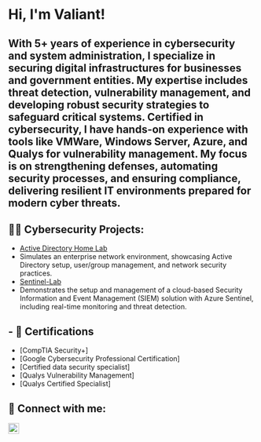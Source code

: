<h1>Hi, I'm Valiant! 

<h2>With 5+ years of experience in cybersecurity and system administration, I specialize in securing digital infrastructures for businesses and government entities. My expertise includes threat detection, vulnerability management, and developing robust security strategies to safeguard critical systems.
Certified in cybersecurity, I have hands-on experience with tools like VMWare, Windows Server, Azure, and Qualys for vulnerability management. My focus is on strengthening defenses, automating security processes, and ensuring compliance, delivering resilient IT environments prepared for modern cyber threats.</h2>





<h2>👨‍💻 Cybersecurity Projects:</h2>

- [Active Directory Home Lab](https://github.com/Vluthor/Active-Directory-Lab)
- Simulates an enterprise network environment, showcasing Active Directory setup, user/group management, and network security practices.
- [Sentinel-Lab](https://github.com/Vluthor/SIEM-Azure-Sentinel-Lab)
- Demonstrates the setup and management of a cloud-based Security Information and Event Management (SIEM) solution with Azure Sentinel, including real-time monitoring and threat detection.

<h2>- 📜 Certifications</h2>

- [CompTIA Security+] 
- [Google Cybersecurity Professional Certification]
- [Certified data security specialist]
- [Qualys Vulnerability Management] 
- [Qualys Certified Specialist] 

<h2> 🤳 Connect with me:</h2>

[<img align="left" alt="Valiant | LinkedIn" width="22px" src="https://cdn.jsdelivr.net/npm/simple-icons@v3/icons/linkedin.svg" />][linkedin]

[linkedin]: https://linkedin.com/in/valiant-cb


<!--
**joshmadakor1/joshmadakor1** is a ✨ _special_ ✨ repository because its `README.md` (this file) appears on your GitHub profile.

Here are some ideas to get you started:

- 🔭 I’m currently working on ...
- 🌱 I’m currently learning ...
- 👯 I’m looking to collaborate on ...
- 🤔 I’m looking for help with ...
- 💬 Ask me about ...
- 📫 How to reach me: ...
- 😄 Pronouns: ...
- ⚡ Fun fact: ...
-->

<!--
**Vluthor/Vluthor** is a ✨ _special_ ✨ repository because its `README.md` (this file) appears on your GitHub profile.

Here are some ideas to get you started:

- 🔭 I’m currently working on ...
- 🌱 I’m currently learning ...
- 👯 I’m looking to collaborate on ...
- 🤔 I’m looking for help with ...
- 💬 Ask me about ...
- 📫 How to reach me: ...
- 😄 Pronouns: ...
- ⚡ Fun fact: ...
-->
